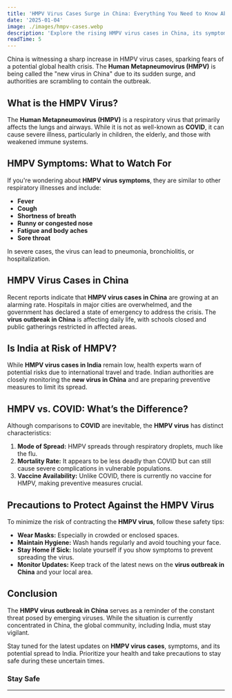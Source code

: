 ```yaml
---
title: 'HMPV Virus Cases Surge in China: Everything You Need to Know About the New Outbreak'
date: '2025-01-04'
image: ./images/hmpv-cases.webp
description: 'Explore the rising HMPV virus cases in China, its symptoms, spread, and potential impact in India. Stay updated on the virus outbreak news and how to stay safe.'
readTime: 5
---
```


China is witnessing a sharp increase in HMPV virus cases, sparking fears of a potential global health crisis. The **Human Metapneumovirus (HMPV)** is being called the "new virus in China" due to its sudden surge, and authorities are scrambling to contain the outbreak.

## **What is the HMPV Virus?**

The **Human Metapneumovirus (HMPV)** is a respiratory virus that primarily affects the lungs and airways. While it is not as well-known as **COVID**, it can cause severe illness, particularly in children, the elderly, and those with weakened immune systems.

## **HMPV Symptoms: What to Watch For**

If you're wondering about **HMPV virus symptoms**, they are similar to other respiratory illnesses and include:

- **Fever**
- **Cough**
- **Shortness of breath**
- **Runny or congested nose**
- **Fatigue and body aches**
- **Sore throat**

In severe cases, the virus can lead to pneumonia, bronchiolitis, or hospitalization.

## **HMPV Virus Cases in China**

Recent reports indicate that **HMPV virus cases in China** are growing at an alarming rate. Hospitals in major cities are overwhelmed, and the government has declared a state of emergency to address the crisis. The **virus outbreak in China** is affecting daily life, with schools closed and public gatherings restricted in affected areas.

## **Is India at Risk of HMPV?**

While **HMPV virus cases in India** remain low, health experts warn of potential risks due to international travel and trade. Indian authorities are closely monitoring the **new virus in China** and are preparing preventive measures to limit its spread.

## **HMPV vs. COVID: What’s the Difference?**

Although comparisons to **COVID** are inevitable, the **HMPV virus** has distinct characteristics:

1. **Mode of Spread:** HMPV spreads through respiratory droplets, much like the flu.
2. **Mortality Rate:** It appears to be less deadly than COVID but can still cause severe complications in vulnerable populations.
3. **Vaccine Availability:** Unlike COVID, there is currently no vaccine for HMPV, making preventive measures crucial.

## **Precautions to Protect Against the HMPV Virus**

To minimize the risk of contracting the **HMPV virus**, follow these safety tips:

- **Wear Masks:** Especially in crowded or enclosed spaces.
- **Maintain Hygiene:** Wash hands regularly and avoid touching your face.
- **Stay Home if Sick:** Isolate yourself if you show symptoms to prevent spreading the virus.
- **Monitor Updates:** Keep track of the latest news on the **virus outbreak in China** and your local area.

## **Conclusion**

The **HMPV virus outbreak in China** serves as a reminder of the constant threat posed by emerging viruses. While the situation is currently concentrated in China, the global community, including India, must stay vigilant.

Stay tuned for the latest updates on **HMPV virus cases**, symptoms, and its potential spread to India. Prioritize your health and take precautions to stay safe during these uncertain times.

### Stay Safe

---
